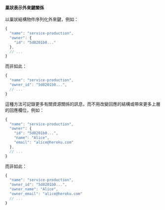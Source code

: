 #### 巢狀表示外來鍵關係

以巢狀結構物件序列化外來鍵，例如：

```javascript
{
  "name": "service-production",
  "owner": {
    "id": "5d8201b0..."
  },
  // ...
}
```

而非如此：

```javascript
{
  "name": "service-production",
  "owner_id": "5d8201b0...",
  // ...
}
```

這種方法可記錄更多有關資源關係的訊息，而不用改變回應的結構或帶來更多上層的回應欄位，例如：

```javascript
{
  "name": "service-production",
  "owner": {
    "id": "5d8201b0...",
    "name": "Alice",
    "email": "alice@heroku.com"
  },
  // ...
}
```

而非如此：

```javascript
{
  "name": "service-production",
  "owner_id": "5d8201b0...",
  "owner_name": "Alice",
  "owner_email": "alice@heroku.com"
  // ...
}
```